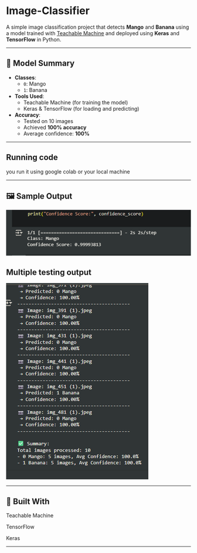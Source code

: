 # Image-Classifier

A simple image classification project that detects **Mango** and **Banana** using a model trained with [Teachable Machine](https://teachablemachine.withgoogle.com/) and deployed using **Keras** and **TensorFlow** in Python.

---

## 🧠 Model Summary

- **Classes**:
  - `0`: Mango  
  - `1`: Banana  
- **Tools Used**:
  - Teachable Machine (for training the model)
  - Keras & TensorFlow (for loading and predicting)
- **Accuracy**:
  - Tested on 10 images
  - Achieved **100% accuracy**
  - Average confidence: **100%**

--- 
## Running code
you run it using google colab or your local machine

---

## 🖼️ Sample Output

![Sample Output](https://github.com/AhmedJamjoom/Image-Classifier/blob/main/Images/part%201.png)


## Multiple testing output


![Multiple testing output](https://github.com/AhmedJamjoom/Image-Classifier/blob/main/Images/part%202.png)

---

## 📸 Built With

Teachable Machine

TensorFlow

Keras

---




